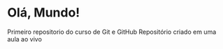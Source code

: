 # Olá, Mundo!
 Primeiro repositorio do curso de Git e GitHub
Repositório criado em uma aula ao vivo
